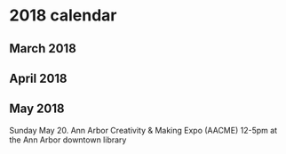 # 2018 calendar

## March 2018

## April 2018

## May 2018

Sunday May 20. Ann Arbor Creativity & Making Expo (AACME) 12-5pm at the Ann Arbor downtown library
